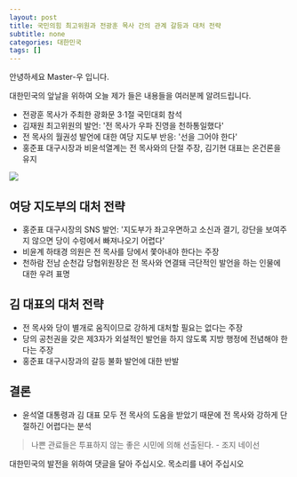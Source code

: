 ```yaml
---
layout: post
title: 국민의힘 최고위원과 전광훈 목사 간의 관계 갈등과 대처 전략
subtitle: none
categories: 대한민국
tags: []
---
```


안녕하세요 Master-우 입니다.

대한민국의 앞날을 위하여 오늘 제가 들은 내용들을 여러분께 알려드립니다.


- 전광훈 목사가 주최한 광화문 3·1절 국민대회 참석
- 김재원 최고위원의 발언: '전 목사가 우파 진영을 천하통일했다'
- 전 목사의 월권성 발언에 대한 여당 지도부 반응: '선을 그어야 한다'
- 홍준표 대구시장과 비윤석열계는 전 목사와의 단절 주장, 김기현 대표는 온건론을 유지



![](https://source.unsplash.com/800x450/?luxury)

##  여당 지도부의 대처 전략
- 홍준표 대구시장의 SNS 발언: '지도부가 좌고우면하고 소신과 결기, 강단을 보여주지 않으면 당이 수렁에서 빠져나오기 어렵다'
- 비윤계 하태경 의원은 전 목사를 당에서 쫓아내야 한다는 주장
- 천하람 전남 순천갑 당협위원장은 전 목사와 연결돼 극단적인 발언을 하는 인물에 대한 우려 표명

## 김 대표의 대처 전략
- 전 목사와 당이 별개로 움직이므로 강하게 대처할 필요는 없다는 주장
- 당의 공천권을 갖은 제3자가 외설적인 발언을 하지 않도록 지방 행정에 전념해야 한다는 주장
- 홍준표 대구시장과의 갈등 불화 발언에 대한 반발

## 결론
- 윤석열 대통령과 김 대표 모두 전 목사의 도움을 받았기 때문에 전 목사와 강하게 단절하긴 어렵다는 분석


> 나쁜 관료들은 투표하지 않는 좋은 시민에 의해 선출된다. - 조지 네이선

대한민국의 발전을 위하여 댓글을 달아 주십시오. 목소리를 내어 주십시오
